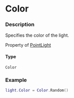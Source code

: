 # Color
### Description
Specifies the color of the light.

Property of [PointLight](/classes/Spotlight/)

#### Type
`Color`

### Example
```lua
light.Color = Color.Random()
```
